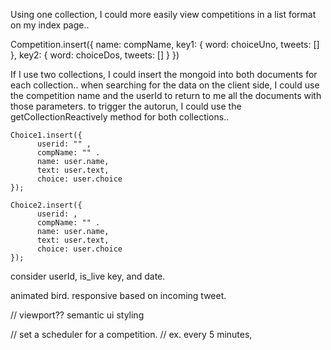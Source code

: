 Using one collection, I could more easily view competitions in a list format on my index page..

Competition.insert({
         name: compName,
         key1: {
           word: choiceUno, 
           tweets: [] 
         },
         key2: {
           word: choiceDos,
           tweets: [] 
         }
})

If I use two collections, I could insert the mongoid into both documents for each collection.. 
when searching for the data on the client side, I could use the competition name and the userId to return to me all the documents with those parameters.
to trigger the autorun, I could use the getCollectionReactively method for both collections..

    Choice1.insert({
          userid: "" ,
          compName: "" .
          name: user.name,
          text: user.text,
          choice: user.choice
    });

    Choice2.insert({
          userid: ,
          compName: "" .
          name: user.name,
          text: user.text,
          choice: user.choice
    });

consider userId, is_live key, and date. 

animated bird. responsive based on incoming tweet. 

// viewport?? semantic ui styling

// set a scheduler for a competition. 
    // ex. every 5 minutes, 